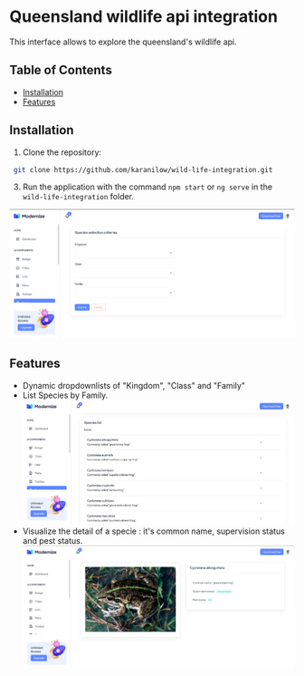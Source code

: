 # Queensland wildlife api integration
This interface allows to explore the queensland's wildlife api. 

## Table of Contents
- [Installation](#installation)
- [Features](#features)

## Installation
1. Clone the repository:
```bash
 git clone https://github.com/karanilow/wild-life-integration.git
```

3. Run the application with the command `npm start` or `ng serve` in the `wild-life-integration` folder.

![Image of the Home screeen](img/InitialHome.png)

## Features
- Dynamic dropdownlists of "Kingdom", "Class" and "Family"
- List Species by Family.
![Image of the Home screeen](img/List.png)
- Visualize the detail of a specie : it's common name, supervision status and pest status.
![Image of the Home screeen](img/Detail.png)

